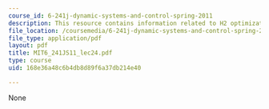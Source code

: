 ```yaml
---
course_id: 6-241j-dynamic-systems-and-control-spring-2011
description: This resource contains information related to H2 optimization.
file_location: /coursemedia/6-241j-dynamic-systems-and-control-spring-2011/168e36a48c6b4db8d89f6a37db214e40_MIT6_241JS11_lec24.pdf
file_type: application/pdf
layout: pdf
title: MIT6_241JS11_lec24.pdf
type: course
uid: 168e36a48c6b4db8d89f6a37db214e40

---
```

None